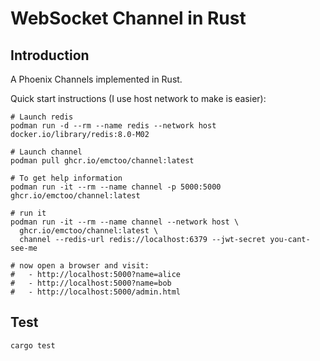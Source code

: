 # WebSocket Channel in Rust


## Introduction

A Phoenix Channels implemented in Rust.

Quick start instructions (I use host network to make is easier):

```shell
# Launch redis
podman run -d --rm --name redis --network host docker.io/library/redis:8.0-M02

# Launch channel
podman pull ghcr.io/emctoo/channel:latest

# To get help information
podman run -it --rm --name channel -p 5000:5000 ghcr.io/emctoo/channel:latest

# run it
podman run -it --rm --name channel --network host \
  ghcr.io/emctoo/channel:latest \
  channel --redis-url redis://localhost:6379 --jwt-secret you-cant-see-me

# now open a browser and visit:
#   - http://localhost:5000?name=alice
#   - http://localhost:5000?name=bob
#   - http://localhost:5000/admin.html
```

## Test

```shell
cargo test
```
